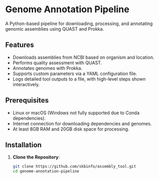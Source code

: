 # Genome Annotation Pipeline

A Python-based pipeline for downloading, processing, and annotating genomic assemblies using QUAST and Prokka.

## Features
- Downloads assemblies from NCBI based on organism and location.
- Performs quality assessment with QUAST.
- Annotates genomes with Prokka.
- Supports custom parameters via a YAML configuration file.
- Logs detailed tool outputs to a file, with high-level steps shown interactively.

## Prerequisites
- Linux or macOS (Windows not fully supported due to Conda dependencies).
- Internet connection for downloading dependencies and genomes.
- At least 8GB RAM and 20GB disk space for processing.

## Installation

1. **Clone the Repository**:
   ```bash
   git clone https://github.com/skbinfo/assembly_tool.git
   cd genome-annotation-pipeline

